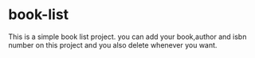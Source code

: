 # book-list
This is a simple book list project. you can add your book,author and isbn number on this project and you also delete whenever you want.
